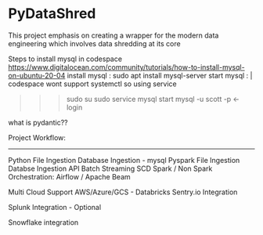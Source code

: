 # PyDataShred
This project emphasis on creating a wrapper for the modern data engineering which involves data shredding at its core

Steps to install mysql in codespace
https://www.digitalocean.com/community/tutorials/how-to-install-mysql-on-ubuntu-20-04
install mysql : sudo apt install mysql-server
start mysql :  | codespace wont support systemctl so using service

>>> sudo su
>>> sudo service mysql start
>>> mysql -u scott -p <-login

what is pydantic??


Project Workflow:
------- ------
Python
    File Ingestion
    Database Ingestion - mysql
Pyspark
    File Ingestion
    Databse Ingestion
API
    Batch
    Streaming
SCD
    Spark / Non Spark
Orchestration:
    Airflow / Apache Beam
    
Multi Cloud Support
    AWS/Azure/GCS - Databricks
Sentry.io Integration

Splunk Integration  -  Optional

Snowflake integration


